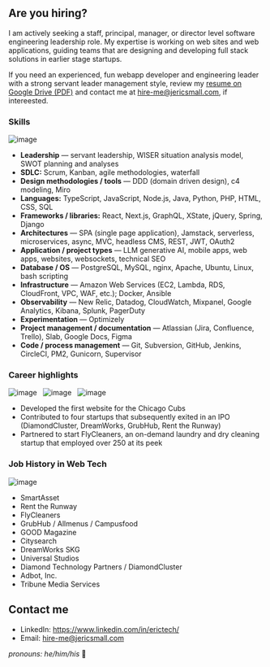 ## Are you hiring?
I am actively seeking a staff, principal, manager, or director level software engineering leadership role. My expertise is working on web sites and web applications, guiding teams that are designing and developing full stack solutions in earlier stage startups. 

If you need an experienced, fun webapp developer and engineering leader with a strong servant leader management style, review my [resume on Google Drive (PDF)](https://drive.google.com/file/d/1ZjaJdfN0q9BB_qL9k6h1zAtuamGMaeWY/view?usp=sharing) and contact me at hire-me@jericsmall.com, if intereested.

### Skills
![image](https://github.com/eric-sm/eric-sm/assets/547161/1168c32c-82a8-41ec-9973-f8c1db22051b)

* **Leadership** — servant leadership, WISER situation analysis model, SWOT planning and analyses
* **SDLC:** Scrum, Kanban, agile methodologies, waterfall
* **Design methodologies / tools** — DDD (domain driven design), c4 modeling, Miro
* **Languages:** TypeScript, JavaScript, Node.js, Java, Python, PHP, HTML, CSS, SQL
* **Frameworks / libraries:** React, Next.js, GraphQL, XState, jQuery, Spring, Django
* **Architectures** — SPA (single page application), Jamstack, serverless, microservices, async, MVC, headless CMS, REST, JWT, OAuth2
* **Application / project types** — LLM generative AI, mobile apps, web apps, websites, websockets, technical SEO
* **Database / OS** — PostgreSQL, MySQL, nginx, Apache, Ubuntu, Linux, bash scripting
* **Infrastructure** — Amazon Web Services (EC2, Lambda, RDS, CloudFront, VPC, WAF, etc.); Docker, Ansible
* **Observability** — New Relic, Datadog, CloudWatch, Mixpanel, Google Analytics, Kibana, Splunk, PagerDuty
* **Experimentation** — Optimizely
* **Project management / documentation** — Atlassian (Jira, Confluence, Trello), Slab, Google Docs, Figma
* **Code / process management** — Git, Subversion, GitHub, Jenkins, CircleCI, PM2, Gunicorn, Supervisor

### Career highlights
![image](https://github.com/eric-sm/eric-sm/assets/547161/f0885266-6b6d-4efa-991b-f1aa98708485) &nbsp;
![image](https://github.com/eric-sm/eric-sm/assets/547161/3b902147-a1e7-4f80-b333-0c6836870eff) &nbsp;
![image](https://github.com/eric-sm/eric-sm/assets/547161/349964d7-8f3e-4a13-91cf-00fa810fee43)

* Developed the first website for the Chicago Cubs
* Contributed to four startups that subsequently exited in an IPO (DiamondCluster, DreamWorks, GrubHub, Rent the Runway)
* Partnered to start FlyCleaners, an on-demand laundry and dry cleaning startup that employed over 250 at its peek

### Job History in Web Tech
![image](https://github.com/eric-sm/eric-sm/assets/547161/fbcec735-6188-4c6e-9b16-6e14a562c669)

* SmartAsset
* Rent the Runway
* FlyCleaners
* GrubHub / Allmenus / Campusfood
* GOOD Magazine
* Citysearch
* DreamWorks SKG
* Universal Studios
* Diamond Technology Partners / DiamondCluster
* Adbot, Inc.
* Tribune Media Services

## Contact me
* LinkedIn: https://www.linkedin.com/in/erictech/
* Email: hire-me@jericsmall.com

_pronouns: he/him/his_ 👨

<!--
- 🔭 I’m currently working on ...
- 🌱 I’m currently learning ...
- 👯 I’m looking to collaborate on ...
- 🤔 I’m looking for help with ...
- 💬 Ask me about ...
- 📫 How to reach me: ...
- 😄 Pronouns: ...
- ⚡ Fun fact: ...
-->
